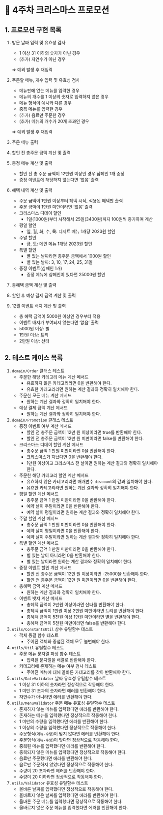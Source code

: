 # 🎄 4주차 크리스마스 프로모션

## 1. 프로모션 구현 목록

1. 방문 날짜 입력 및 유효성 검사
    - 1 이상 31 이하의 숫자가 아닌 경우
    - (추가) 자연수가 아닌 경우
    
    ⇒ 예외 발생 후 재입력
    
2. 주문할 메뉴, 개수 입력 및 유효성 검사
    - 메뉴판에 없는 메뉴를 입력한 경우
    - 메뉴의 개수를 1 이상의 숫자로 입력하지 않은 경우
    - 메뉴 형식이 예시와 다른 경우
    - 중복 메뉴를 입력한 경우
    - (추가) 음료만 주문한 경우
    - (추가) 메뉴의 개수가 20개 초과인 경우
    
    ⇒ 예외 발생 후 재입력
    
3. 주문 메뉴 출력
4. 할인 전 총주문 금액 계산 및 출력
5. 증정 메뉴 계산 및 출력
    - 할인 전 총 주문 금액이 12만원 이상인 경우 샴페인 1개 증정
    - 증정 이벤트에 해당하지 않는다면 ‘없음’ 출력
6. 혜택 내역 계산 및 출력
    - 주문 금액이 1만원 이상부터 혜택 시작, 적용된 혜택만 출력
    - 주문 금액이 1만원 미만이라면 ‘없음’ 출력
    - 크리스마스 디데이 할인
        - 1일(1000원)부터 시작해서 25일(3400원)까지 100원씩 증가하여 계산
    - 평일 할인
        - 일, 월, 화, 수, 목: 디저트 메뉴 1개당 2023원 할인
    - 주말 할인
        - 금, 토: 메인 메뉴 1개당 2023원 할인
    - 특별 할인
        - 별 있는 날짜라면 총주문 금액에서 1000원 할인
        - 별 있는 날짜: 3, 10, 17, 24, 25, 31일
    - 증정 이벤트(샴페인 1개)
        - 증정 메뉴에 샴페인이 있다면 25000원 할인
7. 총혜택 금액 계산 및 출력
8. 할인 후 예상 결제 금액 계산 및 출력
9. 12월 이벤트 배지 계산 및 출력
    - 총 혜택 금액이 5000원 이상인 경우부터 적용
    - 이벤트 배지가 부여되지 않는다면 ‘없음’ 출력
    - 5000원 이상: 별
    - 1만원 이상: 트리
    - 2만원 이상: 산타

## 2. 테스트 케이스 목록

1. `domain/Order` 클래스 테스트
    - 주문한 해당 카테고리 메뉴 계산 메서드
        - 유효하지 않은 카테고리라면 0을 반환해야 한다.
        - 유효한 카테고리라면 원하는 계산 결과와 정확히 일치해야 한다.
    - 주문한 모든 메뉴 계산 메서드
        - 원하는 계산 결과와 정확히 일치해야 한다.
    - 예상 결제 금액 계산 메서드
        - 원하는 계산 결과와 정확히 일치해야 한다.
2. `domain/Promotion` 클래스 테스트
    - 증정 이벤트 여부 계산 메서드
        - 할인 전 총주문 금액이 12만 원 이상이라면 true를 반환해야 한다.
        - 할인 전 총주문 금액이 12만 원 미만이라면 false를 반환해야 한다.
    - 크리스마스 디데이 할인 계산 메서드
        - 총주문 금액 1 만원 미만이라면 0을 반환해야 한다.
        - 크리스마스가 지났다면 0을 반환해야 한다.
        - 1만원 이상이고 크리스마스 전 날이면 원하는 계산 결과와 정확히 일치해야 한다.
    - 주문한 해당 카테고리 할인 계산 메서드
        - 유효하지 않은 카테고리라면 매개변수 `discount`의 값과 일치해야 한다.
        - 유효한 카테고리라면 원하는 계산 결과와 정확히 일치해야 한다.
    - 평일 할인 계산 메서드
        - 총주문 금액 1 만원 미만이라면 0을 반환해야 한다.
        - 예약 날이 주말이라면 0을 반환해야 한다.
        - 예약 날이 평일이라면 원하는 계산 결과와 정확히 일치해야 한다.
    - 주말 할인 계산 메서드
        - 총주문 금액 1 만원 미만이라면 0을 반환해야 한다.
        - 예약 날이 평일이라면 0을 반환해야 한다.
        - 예약 날이 주말이라면 원하는 계산 결과와 정확히 일치해야 한다.
    - 특별 할인 계산 메서드
        - 총주문 금액 1 만원 미만이라면 0을 반환해야 한다.
        - 별 있는 날이 아니라면 0을 반환해야 한다.
        - 별 있는 날이라면 원하는 계산 결과와 정확히 일치해야 한다.
    - 증정 이벤트 할인 계산 메서드
        - 할인 전 총주문 금액이 12만 원 이상이라면 -25000을 반환해야 한다.
        - 할인 전 총주문 금액이 12만 원 미만이라면 0을 반환해야 한다.
    - 총혜택 금액 계산 메서드
        - 원하는 계산 결과와 정확히 일치해야 한다.
    - 이벤트 뱃지 계산 메서드
        - 총혜택 금액이 2만원 이상이라면 산타를 반환해야 한다.
        - 총혜택 금액이 1만원 이상 2만원 미만이라면 트리를 반환해야 한다.
        - 총혜택 금액이 5천원 이상 1만원 미만이라면 별을 반환해야 한다.
        - 총혜택 금액이 5천원 미만이라면 false를 반환해야 한다.
3. `utils/ConstantsUtil` 상수 유틸함수 테스트
    - 객체 동결 함수 테스트
        - 주어진 객체와 중첩된 객체 모두 불변해야 한다.
4. `utils/Util` 유틸함수 테스트
    - 주문 메뉴 문자열 파싱 함수 테스트
        - 입력된 문자열을 배열로 반환해야 한다.
    - 카테고리에 존재하는 메뉴 여부 검사 테스트
        - 주어진 메뉴에 대해 올바른 카테고리를 찾아 반환해야 한다.
5. `utils/DateValidator` 날짜 유효성 유틸함수 테스트
    - 1 이상 31 이하의 숫자라면 정상적으로 작동해야 한다.
    - 1 미만 31 초과의 숫자라면 에러를 반환해야 한다.
    - 자연수가 아니라면 에러를 반환해야 한다.
6. `utils/MenuValidator` 주문 메뉴 유효성 유틸함수 테스트
    - 존재하지 않는 메뉴를 입력했다면 에러를 반환해야 한다.
    - 존재하는 메뉴를 입력했다면 정상적으로 작동해야 한다.
    - 1 미만의 수량을 입력했다면 에러를 반환해야 한다.
    - 1 이상의 수량을 입력했다면 정상적으로 작동해야 한다.
    - 주문형식(`메뉴-수량`)이 맞지 않다면 에러를 반환해야 한다.
    - 주문형식(`메뉴-수량`)이 맞다면 정상적으로 작동해야 한다.
    - 중복된 메뉴를 입력했다면 에러를 반환해야 한다.
    - 중복되지 않은 메뉴를 입력했다면 정상적으로 작동해야 한다.
    - 음료만 주문했다면 에러를 반환해야 한다.
    - 음료만 주문하지 않았다면 정상적으로 작동해야 한다.
    - 수량이 20 초과라면 에러를 반환해야 한다.
    - 수량이 20 이하라면 정상적으로 작동해야 한다.
7. `utils/Validator` 유효성 유틸함수 테스트
    - 올바른 날짜를 입력했다면 정상적으로 작동해야 한다.
    - 올바르지 않은 날짜를 입력했다면 에러를 반환해야 한다.
    - 올바른 주문 메뉴를 입력했다면 정상적으로 작동해야 한다.
    - 올바르지 않은 주문 메뉴를 입력했다면 에러를 반환해야 한다.